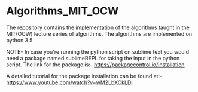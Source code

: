 # Algorithms_MIT_OCW
The repository contains the implementation of the algorithms taught in the MIT(OCW) lecture series of algorithms.
The algorithms are implemented on python 3.5

NOTE-
In case you're running the python script on sublime text you would need a package named sublimeREPL for taking the input in the python script.
The link for the package is:- https://packagecontrol.io/installation

A detailed tutorial for the package installation can be found at:- https://www.youtube.com/watch?v=wM2LbXCkLDI 

